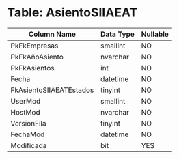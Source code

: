 # Table: AsientoSIIAEAT

| Column Name | Data Type | Nullable |
|-------------|-----------|----------|
| PkFkEmpresas | smallint | NO |
| PkFkAñoAsiento | nvarchar | NO |
| PkFkAsientos | int | NO |
| Fecha | datetime | NO |
| FkAsientoSIIAEATEstados | tinyint | NO |
| UserMod | smallint | NO |
| HostMod | nvarchar | NO |
| VersionFila | tinyint | NO |
| FechaMod | datetime | NO |
| Modificada | bit | YES |
